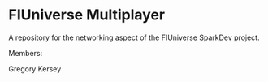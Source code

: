 # FIUniverse Multiplayer

A repository for the networking aspect of the FIUniverse SparkDev project.

Members:

Gregory Kersey